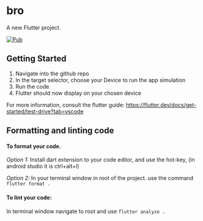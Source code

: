 # bro

A new Flutter project.

[![Pub](https://img.shields.io/pub/v/pedantic.svg)](https://pub.dev/packages/pedantic)

## Getting Started

1. Navigate into the github repo
2. In the target selector, choose your Device to run the app simulation
3. Run the code
4. Flutter should now display on your chosen device

For more information, consult the flutter guide: https://flutter.dev/docs/get-started/test-drive?tab=vscode

## Formatting and linting code

#### To format your code.

*Option 1:* Install dart extension to your code editor, and use the hot-key, (in android studio it is ctrl+alt+l)

*Option 2:* In your terminal window in root of the project. use the command ``` flutter format .```

#### To lint your code:
In terminal window navigate to root and use ``` flutter analyze . ```
